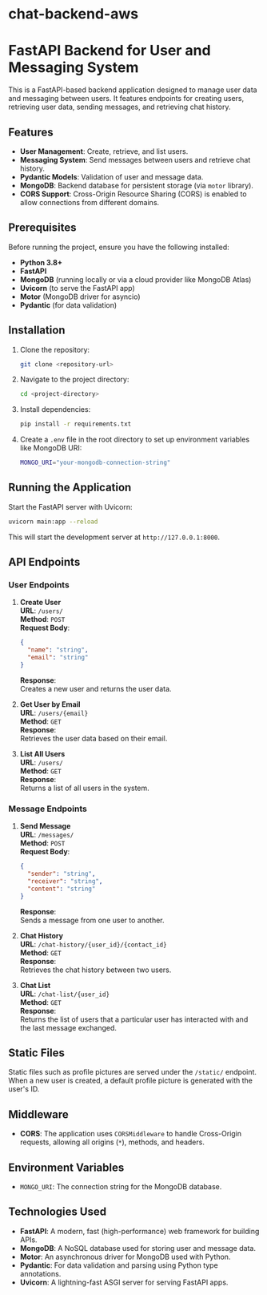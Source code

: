 # chat-backend-aws

# FastAPI Backend for User and Messaging System

This is a FastAPI-based backend application designed to manage user data and messaging between users. It features endpoints for creating users, retrieving user data, sending messages, and retrieving chat history.

## Features

- **User Management**: Create, retrieve, and list users.
- **Messaging System**: Send messages between users and retrieve chat history.
- **Pydantic Models**: Validation of user and message data.
- **MongoDB**: Backend database for persistent storage (via `motor` library).
- **CORS Support**: Cross-Origin Resource Sharing (CORS) is enabled to allow connections from different domains.

## Prerequisites

Before running the project, ensure you have the following installed:

- **Python 3.8+**
- **FastAPI**
- **MongoDB** (running locally or via a cloud provider like MongoDB Atlas)
- **Uvicorn** (to serve the FastAPI app)
- **Motor** (MongoDB driver for asyncio)
- **Pydantic** (for data validation)

## Installation

1. Clone the repository:

   ```bash
   git clone <repository-url>
   ```

2. Navigate to the project directory:

   ```bash
   cd <project-directory>
   ```

3. Install dependencies:

   ```bash
   pip install -r requirements.txt
   ```

4. Create a `.env` file in the root directory to set up environment variables like MongoDB URI:

   ```bash
   MONGO_URI="your-mongodb-connection-string"
   ```

## Running the Application

Start the FastAPI server with Uvicorn:

```bash
uvicorn main:app --reload
```

This will start the development server at `http://127.0.0.1:8000`.

## API Endpoints

### User Endpoints

1. **Create User**  
   **URL**: `/users/`  
   **Method**: `POST`  
   **Request Body**:
   ```json
   {
     "name": "string",
     "email": "string"
   }
   ```
   **Response**:  
   Creates a new user and returns the user data.

2. **Get User by Email**  
   **URL**: `/users/{email}`  
   **Method**: `GET`  
   **Response**:  
   Retrieves the user data based on their email.

3. **List All Users**  
   **URL**: `/users/`  
   **Method**: `GET`  
   **Response**:  
   Returns a list of all users in the system.

### Message Endpoints

1. **Send Message**  
   **URL**: `/messages/`  
   **Method**: `POST`  
   **Request Body**:
   ```json
   {
     "sender": "string",
     "receiver": "string",
     "content": "string"
   }
   ```
   **Response**:  
   Sends a message from one user to another.

2. **Chat History**  
   **URL**: `/chat-history/{user_id}/{contact_id}`  
   **Method**: `GET`  
   **Response**:  
   Retrieves the chat history between two users.

3. **Chat List**  
   **URL**: `/chat-list/{user_id}`  
   **Method**: `GET`  
   **Response**:  
   Returns the list of users that a particular user has interacted with and the last message exchanged.

## Static Files

Static files such as profile pictures are served under the `/static/` endpoint. When a new user is created, a default profile picture is generated with the user's ID.

## Middleware

- **CORS**: The application uses `CORSMiddleware` to handle Cross-Origin requests, allowing all origins (`*`), methods, and headers.

## Environment Variables

- `MONGO_URI`: The connection string for the MongoDB database.

## Technologies Used

- **FastAPI**: A modern, fast (high-performance) web framework for building APIs.
- **MongoDB**: A NoSQL database used for storing user and message data.
- **Motor**: An asynchronous driver for MongoDB used with Python.
- **Pydantic**: For data validation and parsing using Python type annotations.
- **Uvicorn**: A lightning-fast ASGI server for serving FastAPI apps.

